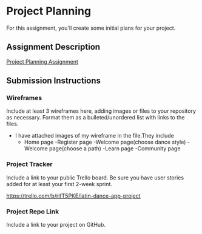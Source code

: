 # Project Planning
For this assignment, you'll create some initial plans for your project.

## Assignment Description
[Project Planning Assignment](https://education.launchcode.org/liftoff/modules/assignments/project-planning)

## Submission Instructions

### Wireframes

Include at least 3 wireframes here, adding images or files to your repository as necessary. Format them as a bulleted/unordered list with links to the files.
- I have attached images of my wireframe in the file.They include
	- Home page
	-Register page 
	-Welcome page(choose dance style)
	-Welcome page(choose a path)
	-Learn page
	-Community page
### Project Tracker

Include a link to your public Trello board. Be sure you have user stories added for at least your first 2-week sprint.

https://trello.com/b/rifT5PKE/latin-dance-app-project
### Project Repo Link

Include a link to your project on GitHub.
